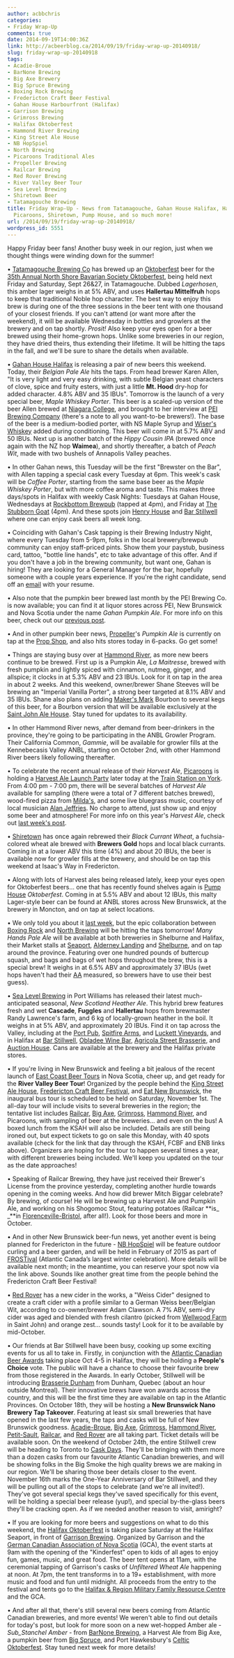 ```yaml
---
author: acbbchris
categories:
- Friday Wrap-Up
comments: true
date: 2014-09-19T14:00:36Z
link: http://acbeerblog.ca/2014/09/19/friday-wrap-up-20140918/
slug: friday-wrap-up-20140918
tags:
- Acadie-Broue
- BarNone Brewing
- Big Axe Brewery
- Big Spruce Brewing
- Boxing Rock Brewing
- Fredericton Craft Beer Festival
- Gahan House Harbourfront (Halifax)
- Garrison Brewing
- Grimross Brewing
- Halifax Oktoberfest
- Hammond River Brewing
- King Street Ale House
- NB HopSpiel
- North Brewing
- Picaroons Traditional Ales
- Propeller Brewing
- Railcar Brewing
- Red Rover Brewing
- River Valley Beer Tour
- Sea Level Brewing
- Shiretown Beer
- Tatamagouche Brewing
title: Friday Wrap-Up - News from Tatamagouche, Gahan House Halifax, Hammond River,
  Picaroons, Shiretown, Pump House, and so much more!
url: /2014/09/19/friday-wrap-up-20140918/
wordpress_id: 5551
---
```


Happy Friday beer fans! Another busy week in our region, just when we thought things were winding down for the summer!

• [Tatamagouche Brewing Co](http://tatabrew.com/) has brewed up an [Oktoberfest](http://www.bjcp.org/2008styles/style03.php#1b) beer for the [35th Annual North Shore Bavarian Society Oktoberfest](http://nsoktoberfest.ca/), being held next Friday and Saturday, Sept 26&27, in Tatamagouche. Dubbed _Lagerhosen_, this amber lager weighs in at 5% ABV, and uses **Hallertau Mittelfruh** hops to keep that traditional Noble hop character. The best way to enjoy this brew is during one of the three sessions in the beer tent with one thousand of your closest friends. If you can't attend (or want more after the weekend), it will be available Wednesday in bottles and growlers at the brewery and on tap shortly. _Prosit!_ Also keep your eyes open for a beer brewed using their home-grown hops. Unlike some breweries in our region, they have dried theirs, thus extending their lifetime. It will be hitting the taps in the fall, and we'll be sure to share the details when available.

• [Gahan House Halifax](http://halifax.gahan.ca/) is releasing a pair of new beers this weekend. Today, their _Belgian Pale Ale_ hits the taps. From head brewer Karen Allen, "It is very light and very easy drinking, with subtle Belgian yeast characters of clove, spice and fruity esters, with just a little **Mt. Hood** dry-hop for added character. 4.8% ABV and 35 IBUs". Tomorrow is the launch of a very special beer, _Maple Whiskey Porter_. This beer is a scaled-up version of the beer Allen brewed at [Niagara College](http://www.firstdraft.ca/content/), and brought to her interview at [PEI Brewing Company](http://peibrewingcompany.com/) (there's a note to all you want-to-be brewers!). The base of the beer is a medium-bodied porter, with NS Maple Syrup and [Wiser's Whiskey](http://wisers.ca/?age-verified=ae8a200d6f) added during conditioning. This beer will come in at 5.7% ABV and 50 IBUs. Next up is another batch of the _Hippy Cousin IPA_ (brewed once again with the NZ hop **Waimea**), and shortly thereafter, a batch of _Peach Wit_, made with two bushels of Annapolis Valley peaches.

• In other Gahan news, this Tuesday will be the first "Brewster on the Bar", with Allen tapping a special cask every Tuesday at 6pm. This week's cask will be _Coffee Porter_, starting from the same base beer as the _Maple Whiskey Porter_, but with more coffee aroma and taste. This makes three days/spots in Halifax with weekly Cask Nights: Tuesdays at Gahan House, Wednesdays at [Rockbottom Brewpub](http://rockbottombrewpub.ca/) (tapped at 4pm), and Friday at [The Stubborn Goat](http://www.stubborngoat.ca/) (4pm). And these spots join [Henry House](http://henryhouse.ca/) and [Bar Stillwell](http://www.barstillwell.com/) where one can enjoy cask beers all week long.

• Coinciding with Gahan's Cask tapping is their Brewing Industry Night, where every Tuesday from 5-9pm, folks in the local brewery/brewpub community can enjoy staff-priced pints. Show them your paystub, business card, tattoo, "bottle line hands", etc to take advantage of this offer. And if you don't have a job in the brewing community, but want one, Gahan is hiring! They are looking for a General Manager for the bar, hopefully someone with a couple years experience. If you're the right candidate, send off an [email](mailto:jobs@murphyrestaurants.ca) with your resume.

• Also note that the pumpkin beer brewed last month by the PEI Brewing Co. is now available; you can find it at liquor stores across PEI, New Brunswick and Nova Scotia under the name _Gahan Pumpkin Ale_. For more info on this beer, check out our [previous post](http://atlanticcanadabeerblog.wordpress.com/2014/08/22/friday-wrap-up-20140822/).

• And in other pumpkin beer news, [Propeller](http://www.drinkpropeller.ca/)'s _Pumpkin Ale_ is currently on tap at the [Prop Shop](http://www.drinkpropeller.ca/content/prop_shop_cold_beer_store), and also hits stores today in 6-packs. Go get some!

• Things are staying busy over at [Hammond River](https://www.facebook.com/hammondriverbrewery), as more new beers continue to be brewed. First up is a Pumpkin Ale, _La Maitresse_, brewed with fresh pumpkin and lightly spiced with cinnamon, nutmeg, ginger, and allspice; it clocks in at 5.3% ABV and 23 IBUs. Look for it on tap in the area in about 2 weeks. And this weekend, owner/brewer Shane Steeves will be brewing an "Imperial Vanilla Porter", a strong beer targeted at 8.1% ABV and 35 IBUs. Shane also plans on adding [Maker's Mark](https://www.makersmark.com/) Bourbon to several kegs of this beer, for a Bourbon version that will be available exclusively at the [Saint John Ale House](http://www.saintjohnalehouse.com/). Stay tuned for updates to its availability.

• In other Hammond River news, after demand from beer-drinkers in the province, they're going to be participating in the ANBL Growler Program. Their California Common, _Gammie_, will be available for growler fills at the Kennebecasis Valley ANBL, starting on October 2nd, with other Hammond River beers likely following thereafter.

• To celebrate the recent annual release of their _Harvest Ale_, [Picaroons](https://www.facebook.com/picaroons) is holding a [Harvest Ale Launch Party](https://www.facebook.com/events/650582598372928/) later today at the [Train Station on York](http://www2.gnb.ca/content/gnb/en/contacts/dept_renderer.1.72.14063.11383.html). From 4:00 pm - 7:00 pm, there will be several batches of _Harvest Ale_ available for sampling (there were a total of 7 different batches brewed), wood-fired pizza from [Milda's](https://www.facebook.com/pages/Mildas-PizzasMore/102816963127706), and some live bluegrass music, courtesy of local musician [Alan Jeffries](http://alanjeffries.ca/). No charge to attend, just show up and enjoy some beer and atmosphere! For more info on this year's _Harvest Ale_, check out [last week's post](http://atlanticcanadabeerblog.wordpress.com/2014/09/12/friday-wrap-up-20140912/).

• [Shiretown](http://www.shiretownbeer.com/) has once again rebrewed their _Black Currant Wheat_, a fuchsia-colored wheat ale brewed with **Brewers Gold** hops and local black currants. Coming in at a lower ABV this time (4%) and about 20 IBUs, the beer is available now for growler fills at the brewery, and should be on tap this weekend at Isaac's Way in Fredericton.

• Along with lots of Harvest ales being released lately, keep your eyes open for Oktoberfest beers... one that has recently found shelves again is [Pump House](http://beer.pumphousebrewery.ca/) _Oktoberfest_. Coming in at 5.5% ABV and about 12 IBUs, this malty Lager-style beer can be found at ANBL stores across New Brunswick, at the brewery in Moncton, and on tap at select locations.

• We only told you about it [last week](http://atlanticcanadabeerblog.wordpress.com/2014/09/12/friday-wrap-up-20140912/), but the epic collaboration between [Boxing Rock](http://www.boxingrock.ca/) and [North Brewing](http://www.northbrewing.ca/) will be hitting the taps tomorrow! _Many Hands Pale Ale_ will be available at both breweries in Shelburne and Halifax, their Market stalls at [Seaport](http://www.halifaxfarmersmarket.com/), [Alderney Landing](http://www.alderneylanding.com/market/) and [Shelburne](http://www.shelburnensfarmersmarket.ca/), and on tap around the province. Featuring over one hundred pounds of buttercup squash, and bags and bags of wet hops throughout the brew, this is a special brew! It weighs in at 6.5% ABV and approximately 37 IBUs (wet hops haven't had their [AA](http://en.wikipedia.org/wiki/Alpha_acid#Bittering) measured, so brewers have to use their best guess).

• [Sea Level Brewing](http://www.sealevelbrewing.com/) in Port Williams has released their latest much-anticipated seasonal, _New Scotland Heather Ale_. This hybrid brew features fresh and wet **Cascade**, **Fuggles** and **Hallertau** hops from brewmaster Randy Lawrence's farm, and 6 kg of locally-grown heather in the boil. It weighs in at 5% ABV, and approximately 20 IBUs. Find it on tap across the Valley, including at the [Port Pub](http://www.theportpub.com/), [Spitfire Arms](http://www.spitfirearms.com/), and [Luckett Vineyards](http://www.luckettvineyards.com/cellar-door-dining), and in Halifax at [Bar Stillwell](http://www.barstillwell.com/), [Obladee Wine Bar](http://obladee.ca/), [Agricola Street Brasserie](http://agricolastreet.ca/), and [Auction House](http://auctionhousehalifax.com/). Cans are available at the brewery and the Halifax private stores.

• If you're living in New Brunswick and feeling a bit jealous of the recent launch of [East Coast Beer Tours](http://eastcoastbeertours.com/) in Nova Scotia, cheer up, and get ready for the **River Valley Beer Tour**! Organized by the people behind the [King Street Ale House](http://thekingstreetalehouse.ca/), [Fredericton Craft Beer Festival](http://www.frederictoncraftbeerfestival.com/), and [Eat New Brunswick](https://twitter.com/EatNewBrunswick), the inaugural bus tour is scheduled to be held on Saturday, November 1st. The all-day tour will include visits to several breweries in the region; the tentative list includes [Railcar](http://railcarbrewing.com/), [Big Axe](https://www.facebook.com/BigAxeBrewery), [Grimross](https://www.facebook.com/pages/Grimross-Brewing-Co/110264115801307), [Hammond River](https://www.facebook.com/hammondriverbrewery), and Picaroons, with sampling of beer at the breweries... and even on the bus! A boxed lunch from the KSAH will also be included. Details are still being ironed out, but expect tickets to go on sale this Monday, with 40 spots available (check for the link that day through the KSAH, FCBF and ENB links above). Organizers are hoping for the tour to happen several times a year, with different breweries being included. We'll keep you updated on the tour as the date approaches!

• Speaking of Railcar Brewing, they have just received their Brewer's License from the province yesterday, completing another hurdle towards opening in the coming weeks. And how did brewer Mitch Biggar celebrate? By brewing, of course! He will be brewing up a Harvest Ale and Pumpkin Ale, and working on his Shogomoc Stout, featuring potatoes (Railcar **is_ _**in [Florenceville-Bristol](http://www.florencevillebristol.ca/), after all!). Look for those beers and more in October.

• And in other New Brunswick beer-fun news, yet another event is being planned for Fredericton in the future - [NB HopSpiel](https://www.facebook.com/NBHopSpiel) will be feature outdoor curling and a beer garden, and will be held in February of 2015 as part of [FROSTival](http://www.tourismfredericton.ca/en/thingstodo/Frostival.asp) (Atlantic Canada’s largest winter celebration). More details will be available next month; in the meantime, you can reserve your spot now via the link above. Sounds like another great time from the people behind the Fredericton Craft Beer Festival!

• [Red Rover](http://www.redroverbrew.com/) has a new cider in the works, a "Weiss Cider" designed to create a craft cider with a profile similar to a German Weiss beer/Belgian Wit, according to co-owner/brewer Adam Clawson. A 7% ABV, semi-dry cider was aged and blended with fresh cilantro (picked from [Wellwood Farm](https://www.facebook.com/wellwoodfarm) in Saint John) and orange zest... sounds tasty! Look for it to be available by mid-October.

• Our friends at Bar Stillwell have been busy, cooking up some exciting events for us all to take in. Firstly, in conjunction with the [Atlantic Canadian Beer Awards](https://www.facebook.com/BeerAwardsAtlantic) taking place Oct 4-5 in Halifax, they will be holding a **People's Choice** vote. The public will have a chance to choose their favourite brew from those registered in the Awards.
In early October, Stillwell will be introducing [Brasserie Dunham](http://brasseriedunham.com/) from Dunham, Quebec (about an hour outside Montreal). Their innovative brews have won awards across the country, and this will be the first time they are available on tap in the Atlantic Provinces.
On October 18th, they will be hosting a **New Brunswick Nano Brewery Tap Takeover**. Featuring at least six small breweries that have opened in the last few years, the taps and casks will be full of New Brunswick goodness. [Acadie-Broue](https://www.facebook.com/pages/Acadie-Broue/176759632361301), [Big Axe](https://www.facebook.com/BigAxeBrewery), [Grimross](https://www.facebook.com/pages/Grimross-Brewing-Co/110264115801307), [Hammond River](https://www.facebook.com/hammondriverbrewery), [Petit-Sault](http://petitsault.com/en/), [Railcar](http://railcarbrewing.com/), and [Red Rover](http://www.redroverbrew.com/) are all taking part. Ticket details will be available soon.
On the weekend of October 24th, the entire Stillwell crew will be heading to Toronto to [Cask Days](http://www.caskdays.com/). They'll be bringing with them more than a dozen casks from our favourite Atlantic Canadian breweries, and will be showing folks in the Big Smoke the high quality brews we are making in our region. We'll be sharing those beer details closer to the event.
November 16th marks the One-Year Anniversary of Bar Stillwell, and they will be pulling out all of the stops to celebrate (and we're all invited!). They've got several special kegs they've saved specifically for this event, will be holding a special beer release (yup!), and special by-the-glass beers they'll be cracking open. As if we needed another reason to visit, amiright?

• If you are looking for more beers and suggestions on what to do this weekend, the [Halifax Oktoberfest](http://hfxoktoberfest.ca/) is taking place Saturday at the Halifax Seaport, in front of [Garrison Brewing](http://www.garrisonbrewing.com/). Organized by Garrison and the [German Canadian Association of Nova Scotia](http://www.germancanadianassociation.ca/) (GCA), the event starts at 9am with the opening of the "Kinderfest" open to kids of all ages to enjoy fun, games, music, and great food. The beer tent opens at 11am, with the ceremonial tapping of Garrison's casks of _Unfiltered Wheat Ale_ happening at noon. At 7pm, the tent transforms in to a 19+ establishment, with more music and food and fun until midnight. All proceeds from the entry to the festival and tents go to the [Halifax & Region Military Family Resource Centre](http://www.halifaxmfrc.ca/) and the GCA.

• And after all that, there's still several new beers coming from Atlantic Canadian breweries, and more events! We weren't able to find out details for today's post, but look for more soon on a new wet-hopped Amber ale - _Sub_Stanchel Amber_ - from [BarNone Brewing](https://www.facebook.com/BarNone.Brewing), a Harvest Ale from Big Axe, a pumpkin beer from [Big Spruce](http://www.bigspruce.ca/), and Port Hawkesbury's [Celtic Oktoberfest](http://celticoktoberfest.ca/). Stay tuned next week for more details!

